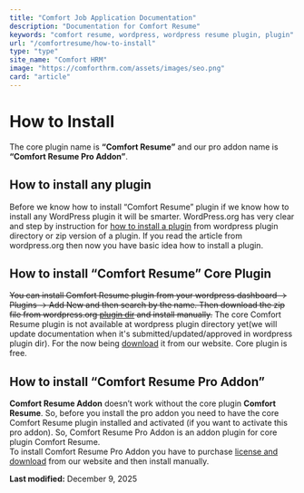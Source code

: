 ```yaml
---
title: "Comfort Job Application Documentation"
description: "Documentation for Comfort Resume"
keywords: "comfort resume, wordpress, wordpress resume plugin, plugin"
url: "/comfortresume/how-to-install"
type: "type"
site_name: "Comfort HRM"
image: "https://comforthrm.com/assets/images/seo.png"
card: "article"
---
```

# How to Install

The core plugin name is **“Comfort Resume”** and our pro addon name is **“Comfort Resume Pro Addon”**.

## How to install any plugin

Before we know how to install “Comfort Resume” plugin if we know how to install any WordPress plugin it will be smarter. WordPress.org has very clear and step by instruction for [how to install a plugin](https://wordpress.org/documentation/article/manage-plugins/#installing-plugins-1) from wordpress plugin directory or zip version of a plugin. If you read the article from wordpress.org then now you have basic idea how to install a plugin.

## How to install “Comfort Resume” Core Plugin

~~You can install Comfort Resume plugin from your wordpress dashboard -> Plugins -> Add New and then search by the name. Then download the zip file from wordpress.org [plugin dir](https://wordpress.org/plugins/comfortresume/) and install manually.~~
The core Comfort Resume plugin is not available at wordpress plugin directory yet(we will update documentation when it's submitted/updated/approved in wordpress plugin dir). For the now being [download](https://comforthrm.com/product/comfort-resume-wordpress-resume-builder-plugin#downloadarea) it from our website. Core plugin is free.

## How to install “Comfort Resume Pro Addon”

**Comfort Resume Addon** doesn’t work without the core plugin **Comfort Resume**. So, before you install the pro addon you need to have the core Comfort Resume plugin installed and activated (if you want to activate this pro addon). So, Comfort Resume Pro Addon is an addon plugin for core plugin Comfort Resume.  
To install Comfort Resume Pro Addon you have to purchase [license and download](https://comforthrm.com/product/comfort-resume-wordpress-resume-builder-plugin#downloadarea) from our website and then install manually.

**Last modified:** December 9, 2025